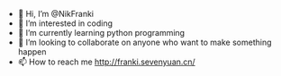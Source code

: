 - 👋 Hi, I’m @NikFranki
- 👀 I’m interested in coding
- 🌱 I’m currently learning python programming
- 💞️ I’m looking to collaborate on anyone who want to make something happen
- 📫 How to reach me http://franki.sevenyuan.cn/

<!---
NikFranki/NikFranki is a ✨ special ✨ repository because its `README.md` (this file) appears on your GitHub profile.
You can click the Preview link to take a look at your changes.
--->
